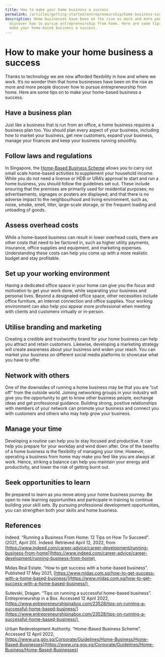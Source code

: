 ```yaml
---
title: How to make your home business a success
permalink: /articles/getting-started/entrepreneurship/home-business-success/
description: Home businesses have been on the rise as more and more people
  discover how to pursue entrepreneurship from home. Here are some tips on to
  make your home-based business a success.
---
```

# How to make your home business a success 

Thanks to technology we are now afforded flexibility in how and where we work. It’s no wonder then that home businesses have been on the rise as more and more people discover how to pursue entrepreneurship from home. Here are some tips on to make your home-based business a success. 

## Have a business plan 
    

Just like a business that is run from an office, a home business requires a business plan too. You should plan every aspect of your business, including how to market your business, get new customers, expand your business, manage your finances and keep your business running smoothly. 

## Follow laws and regulations 
    

In Singapore, the [Home-Based Business Scheme](https://www.ura.gov.sg/Corporate/Guidelines/Home-Business/Home-Based-Businesses) allows you to carry out small scale home-based activities to supplement your household income. While you do not need a license or HDB or URA’s approval to start and run a home business, you should follow the guidelines set out. These include ensuring that the premises are primarily used for residential purposes; no advertisements, signages or posters are displayed; and that there is no adverse impact to the neighbourhood and living environment, such as, noise, smoke, smell, litter, large-scale storage, or the frequent loading and unloading of goods. 

## Assess overhead costs 
    

While a home-based business can result in lower overhead costs, there are other costs that need to be factored in, such as higher utility payments, insurance, office supplies and equipment, and marketing expenses. Understanding these costs can help you come up with a more realistic budget and stay profitable.  

## Set up your working environment 
    

Having a dedicated office space in your home can give you the focus and motivation to get your work done, while separating your business and personal lives. Beyond a designated office space, other necessities include office furniture, an Internet connection and office supplies. Your working environment can also help you appear more professional when meeting with clients and customers virtually or in\-person. 

##    Utilise branding and marketing 
    

Creating a credible and trustworthy brand for your home business can help you attract and retain customers. Likewise, developing a marketing strategy will create awareness about your business and widen your reach. You can market your business on different social media platforms to showcase what you have to offer. 

##    Network with others 
    

One of the downsides of running a home business may be that you are “cut off” from the outside world. Joining networking groups in your industry will give you the opportunity to get to know other business people, exchange ideas and get professional guidance. Building strong, positive relationships with members of your network can promote your business and connect you with customers and others who may help grow your business. 

##    Manage your time 
    

Developing a routine can help you to stay focused and productive. It can help you prepare for your workday and wind down after. One of the benefits of a home business is the flexibility of managing your time. However, operating a business from home may make you feel like you are always at work. Hence, striking a balance can help you maintain your energy and productivity, and lower the risk of getting burnt out. 

##    Seek opportunities to learn 
    

Be prepared to learn as you move along your home business journey. Be open to new learning opportunities and participate in training to continue building your skill sets. By pursuing professional development opportunities, you can strengthen both your skills and home business. 

## References 

Indeed. “Running a Business From Home: 12 Tips on How To Succeed”. (2021, April 20). Indeed. Retrieved April 12, 2022, from [https://www.indeed.com/career-advice/career-development/running-business-from-home](https://www.indeed.com/career-advice/career-development/running-business-from-home) 

Midas Real Estate. “How to get success with a home-based business”. Published 17 May 2021, [https://www.midas.com.sg/how-to-get-success-with-a-home-based-business/](https://www.midas.com.sg/how-to-get-success-with-a-home-based-business/) 

Sutevski, Dragan. “Tips on running a successful home-based business”. Entrepreneurship in a Box. Accessed 12 April 2022, [https://www.entrepreneurshipinabox.com/23528/tips-on-running-a-successful-home-based-business/](https://www.entrepreneurshipinabox.com/23528/tips-on-running-a-successful-home-based-business/) 

Urban Redevelopment Authority. “Home-Based Business Scheme”. Accessed 12 April 2022, [https://www.ura.gov.sg/Corporate/Guidelines/Home-Business/Home-Based-Businesses](https://www.ura.gov.sg/Corporate/Guidelines/Home-Business/Home-Based-Businesses)